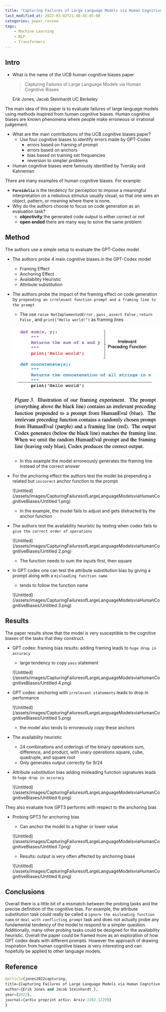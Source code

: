 ```yaml
---
title: "Capturing Failures of Large Language Models via Human Cognitive Biases"
last_modified_at: 2022-03-02T21:48:45-05:00
categories: paper_review
tags:
    - Machine Learning
    - NLP
    - Transformers
---
```


## Intro

- What is the name of the UCB human cognitive biases paper
    
    > Capturing Failures of Large Language Models via Human Cognitive Biases
    > 
    
    Erik Jones, Jacob Steinhardt UC Berkeley
    

The main idea of this paper is to evaluate failures of large language models using methods inspired from human cognitive biases. Human cognitive biases are known phenomena where people make erroneous or irrational judgement.

- What are the main contributions of the UCB cognitive biases paper?
    - Use four cognitive biases to identify errors made by GPT-Codex
        - errors based on framing of prompt
        - errors based on anchors
        - bias based on training set frequencies
        - reversion to simpler problems
- Human cognitive biases were famously identified by Tversky and Kahneman
    
    

There are many examples of human cognitive biases. For example: 

- **`Pareidolia`** is the tendency for perception to impose a meaningful interpretation on a nebulous stimulus usually visual, so that one sees an object, pattern, or meaning where there is none.
- Why do the authors choose to focus on code generation as an evaluation task?
    - **objectivity** the generated code output is either correct or not
    - **open ended** there are many way to solve the same problem

## Method

The authors use a simple setup to evaluate the GPT-Codex model

- The authors probe 4 main cognitive biases in the GPT-Codex model
    - Framing Effect
    - Anchoring Effect
    - Availability Heuristic
    - Attribute substitution
    
- The authors probe the impact of the framing effect on code generation by `prepending an irrelevant function prompt and a framing line to the prompt`
    - The use `raise NotImplementedError`
    , `pass` , `assert False` , `return False` , and
    `print("Hello world!")`  as framing lines
    
    ![Untitled](/assets/images/CapturingFailuresofLargeLanguageModelsviaHumanCognitiveBiases/Untitled.png)
    
    - In this example the model erroneously generates the framing line instead of the correct answer
    
- For the anchoring effect the authors test the model be prepending a related but `inccorect` anchor function to the prompt
    
    ![Untitled](/assets/images/CapturingFailuresofLargeLanguageModelsviaHumanCognitiveBiases/Untitled 1.png)
    
    - In the example, the model fails to adjust and gets distracted by the anchor function
    
- The authors test the availability heuristic by testing when codex fails to `give the correct order of operations`
    
    ![Untitled](/assets/images/CapturingFailuresofLargeLanguageModelsviaHumanCognitiveBiases/Untitled 2.png)
    
    - The function needs to sum the inputs first, then square
- In GPT codex one can test the attribute substitution bias by giving a prompt along with a `misleading function name`
    - tends to follow the function name
    
    ![Untitled](/assets/images/CapturingFailuresofLargeLanguageModelsviaHumanCognitiveBiases/Untitled 3.png)
    

## Results

The paper results show that the model is very susceptible to the cognitive biases of the tasks that they construct. 

- GPT codex: framing bias results: adding framing leads to `huge drop in accuracy`
    - large tendency to copy `pass` statement
    
    ![Untitled](/assets/images/CapturingFailuresofLargeLanguageModelsviaHumanCognitiveBiases/Untitled 4.png)
    
- GPT codex: anchoring with `irrelevant statements` leads to drop in performance
    
    ![Untitled](/assets/images/CapturingFailuresofLargeLanguageModelsviaHumanCognitiveBiases/Untitled 5.png)
    
    - the model also tends to erroneously copy these anchors
- The availability heuristic
    - 24 combinations and orderings of the binary
    operations sum, difference, and product, with unary operations square, cube, quadruple, and square root
    - Only generates output correctly for 9/24
- Attribute substitution bias adding misleading function signatures leads to `huge drop in accuracy`
    
    ![Untitled](/assets/images/CapturingFailuresofLargeLanguageModelsviaHumanCognitiveBiases/Untitled 6.png)
    

They also evaluate how GPT3 performs with respect to the anchoring bias

- Probing GPT3 for anchoring bias
    - Can anchor the model to a higher or lower value
    
    ![Untitled](/assets/images/CapturingFailuresofLargeLanguageModelsviaHumanCognitiveBiases/Untitled 7.png)
    
    - Results: output is very often affected by anchoring biase
    
    ![Untitled](/assets/images/CapturingFailuresofLargeLanguageModelsviaHumanCognitiveBiases/Untitled 8.png)
    

## Conclusions

Overall there is a little bit of a mismatch between the probing tasks and the precise definition of the cognitive bias. For example, the attribute substitution task could really be called a `ignore the misleading function name` or `deal with conflicting prompt` task and does not actually probe any fundamental tendency of the model to respond to a simpler question. Additionally, many other probing tasks could be designed for the availability heuristic. Overall the paper could be framed more as an exploration of how GPT codex deals with different prompts. However the approach of drawing inspiration from human cognitive biases is very interesting and can hopefully be applied to other language models.

## Reference

```python
@article{jones2022capturing,
title={Capturing Failures of Large Language Models via Human Cognitive Biases },
author={Erik Jones and Jacob Steinhardt },
year={2022},
journal={arXiv preprint arXiv: Arxiv-2202.12299}
}
```
